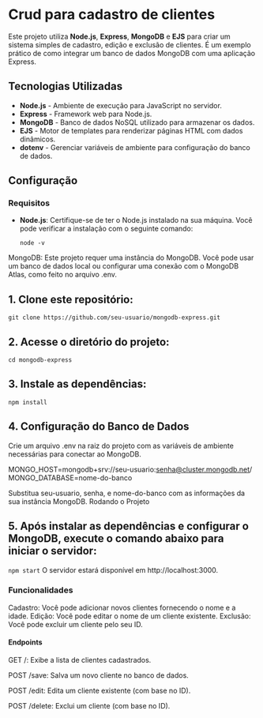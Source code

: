 # Crud para cadastro de clientes

Este projeto utiliza **Node.js**, **Express**, **MongoDB** e **EJS** para criar um sistema simples de cadastro, edição e exclusão de clientes. É um exemplo prático de como integrar um banco de dados MongoDB com uma aplicação Express.

## Tecnologias Utilizadas

- **Node.js** - Ambiente de execução para JavaScript no servidor.
- **Express** - Framework web para Node.js.
- **MongoDB** - Banco de dados NoSQL utilizado para armazenar os dados.
- **EJS** - Motor de templates para renderizar páginas HTML com dados dinâmicos.
- **dotenv** - Gerenciar variáveis de ambiente para configuração do banco de dados.

## Configuração

### Requisitos

- **Node.js**: Certifique-se de ter o Node.js instalado na sua máquina. Você pode verificar a instalação com o seguinte comando:

  `node -v`
  
MongoDB: Este projeto requer uma instância do MongoDB. Você pode usar um banco de dados local ou configurar uma conexão com o MongoDB Atlas, como feito no arquivo .env.


## 1. Clone este repositório:

`git clone https://github.com/seu-usuario/mongodb-express.git`

## 2. Acesse o diretório do projeto:

`cd mongodb-express`

## 3. Instale as dependências:

`npm install`

## 4. Configuração do Banco de Dados

Crie um arquivo .env na raiz do projeto com as variáveis de ambiente necessárias para conectar ao MongoDB.

MONGO_HOST=mongodb+srv://seu-usuario:senha@cluster.mongodb.net/
MONGO_DATABASE=nome-do-banco

Substitua seu-usuario, senha, e nome-do-banco com as informações da sua instância MongoDB.
Rodando o Projeto

## 5. Após instalar as dependências e configurar o MongoDB, execute o comando abaixo para iniciar o servidor:

`npm start`
O servidor estará disponível em http://localhost:3000.

### Funcionalidades

Cadastro: Você pode adicionar novos clientes fornecendo o nome e a idade.
Edição: Você pode editar o nome de um cliente existente.
Exclusão: Você pode excluir um cliente pelo seu ID.

#### Endpoints
GET /: Exibe a lista de clientes cadastrados.

POST /save: Salva um novo cliente no banco de dados.

POST /edit: Edita um cliente existente (com base no ID).

POST /delete: Exclui um cliente (com base no ID).
